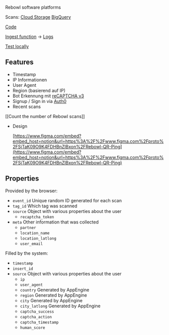Rebowl software platforms

Scans: [Cloud Storage](https://console.cloud.google.com/storage/browser/rebowl-user-scans;tab=objects?forceOnBucketsSortingFiltering=false&project=user-scan-7a2e1&prefix=) [BigQuery](https://console.cloud.google.com/bigquery?project=user-scan-7a2e1&p=user-scan-7a2e1&d=scans&t=pings&page=table)

[Code](https://github.com/RECUP-git/user-scan-app)

[Ingest function](https://console.cloud.google.com/functions/details/europe-west1/user-scan-ingest?project=rebowl-pos) → [Logs](https://console.cloud.google.com/logs/query;query=resource.type%3D%22cloud_function%22%20resource.labels.region%3D%22europe-west1%22?organizationId=1008342064481&project=user-scan-7a2e1)

[Test locally](http://localhost:3000/test-rudi)

## Features

- Timestamp
- IP Informationen
- User Agent
- Region (basierend auf IP)
- Bot Erkennung mit [reCAPTCHA v3](https://developers.google.com/recaptcha/docs/v3)
- Signup / Sign in via [Auth0](./Auth0.html)
- Recent scans

[[Count the number of Rebowl scans]]

- Design

   [https://www.figma.com/embed?embed_host=notion&url=https%3A%2F%2Fwww.figma.com%2Fproto%2FSjTaK09O9K4FDHBnZlBxon%2FRebowl-QR-Ping](https://www.figma.com/embed?embed_host=notion&url=https%3A%2F%2Fwww.figma.com%2Fproto%2FSjTaK09O9K4FDHBnZlBxon%2FRebowl-QR-Ping)

## Properties

Provided by the browser:

- `event_id` Unique random ID generated for each scan
- `tag_id` Which tag was scanned
- `source` Object with various properties about the user
   - `recaptcha_token`
- `meta` Other information that was collected
   - `partner`
   - `location_name`
   - `location_latlong`
   - `user_email`

Filled by the system:

- `timestamp`
- `insert_id`
- `source` Object with various properties about the user
   - `ip`
   - `user_agent`
   - `country` Generated by AppEngine
   - `region` Generated by AppEngine
   - `city` Generated by AppEngine
   - `city_latlong` Generated by AppEngine
   - `captcha_success`
   - `captcha_action`
   - `captcha_timestamp`
   - `human_score`



